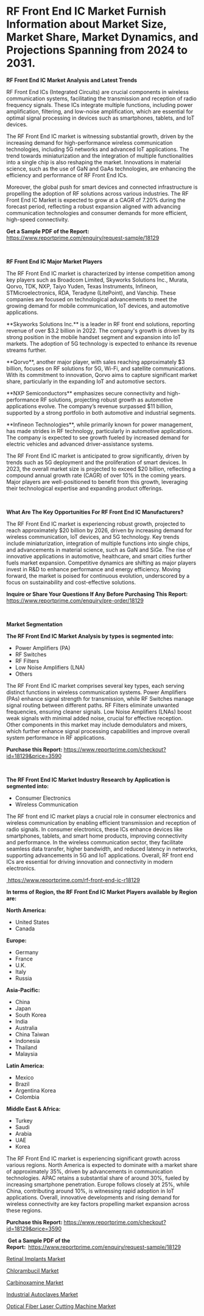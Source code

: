 <p><h1>RF Front End IC Market Furnish Information about Market Size, Market Share, Market Dynamics, and Projections Spanning from 2024 to 2031.</h1></p><p><strong>RF Front End IC Market Analysis and Latest Trends</strong></p>
<p><p>RF Front End ICs (Integrated Circuits) are crucial components in wireless communication systems, facilitating the transmission and reception of radio frequency signals. These ICs integrate multiple functions, including power amplification, filtering, and low-noise amplification, which are essential for optimal signal processing in devices such as smartphones, tablets, and IoT devices.</p><p>The RF Front End IC market is witnessing substantial growth, driven by the increasing demand for high-performance wireless communication technologies, including 5G networks and advanced IoT applications. The trend towards miniaturization and the integration of multiple functionalities into a single chip is also reshaping the market. Innovations in material science, such as the use of GaN and GaAs technologies, are enhancing the efficiency and performance of RF Front End ICs.</p><p>Moreover, the global push for smart devices and connected infrastructure is propelling the adoption of RF solutions across various industries. The RF Front End IC Market is expected to grow at a CAGR of 7.20% during the forecast period, reflecting a robust expansion aligned with advancing communication technologies and consumer demands for more efficient, high-speed connectivity.</p></p>
<p><strong>Get a Sample PDF of the Report:&nbsp;</strong> <a href="https://www.reportprime.com/enquiry/request-sample/18129?utm_campaign=1121&utm_medium=2&utm_source=Github&utm_content=ia&utm_term=20112024&utm_id=rf-front-end-ic">https://www.reportprime.com/enquiry/request-sample/18129</a></p>
<p>&nbsp;</p>
<p><strong>RF Front End IC Major Market Players</strong></p>
<p><p>The RF Front End IC market is characterized by intense competition among key players such as Broadcom Limited, Skyworks Solutions Inc., Murata, Qorvo, TDK, NXP, Taiyo Yuden, Texas Instruments, Infineon, STMicroelectronics, RDA, Teradyne (LitePoint), and Vanchip. These companies are focused on technological advancements to meet the growing demand for mobile communication, IoT devices, and automotive applications.</p><p>**Skyworks Solutions Inc.** is a leader in RF front end solutions, reporting revenue of over $3.2 billion in 2022. The company's growth is driven by its strong position in the mobile handset segment and expansion into IoT markets. The adoption of 5G technology is expected to enhance its revenue streams further.</p><p>**Qorvo**, another major player, with sales reaching approximately $3 billion, focuses on RF solutions for 5G, Wi-Fi, and satellite communications. With its commitment to innovation, Qorvo aims to capture significant market share, particularly in the expanding IoT and automotive sectors.</p><p>**NXP Semiconductors** emphasizes secure connectivity and high-performance RF solutions, projecting robust growth as automotive applications evolve. The company’s revenue surpassed $11 billion, supported by a strong portfolio in both automotive and industrial segments.</p><p>**Infineon Technologies**, while primarily known for power management, has made strides in RF technology, particularly in automotive applications. The company is expected to see growth fueled by increased demand for electric vehicles and advanced driver-assistance systems.</p><p>The RF Front End IC market is anticipated to grow significantly, driven by trends such as 5G deployment and the proliferation of smart devices. In 2023, the overall market size is projected to exceed $20 billion, reflecting a compound annual growth rate (CAGR) of over 10% in the coming years. Major players are well-positioned to benefit from this growth, leveraging their technological expertise and expanding product offerings.</p></p>
<p>&nbsp;</p>
<p><strong>What Are The Key Opportunities For RF Front End IC Manufacturers?</strong></p>
<p><p>The RF Front End IC market is experiencing robust growth, projected to reach approximately $20 billion by 2026, driven by increasing demand for wireless communication, IoT devices, and 5G technology. Key trends include miniaturization, integration of multiple functions into single chips, and advancements in material science, such as GaN and SiGe. The rise of innovative applications in automotive, healthcare, and smart cities further fuels market expansion. Competitive dynamics are shifting as major players invest in R&D to enhance performance and energy efficiency. Moving forward, the market is poised for continuous evolution, underscored by a focus on sustainability and cost-effective solutions.</p></p>
<p><strong>Inquire or Share Your Questions If Any Before Purchasing This Report:</strong> <a href="https://www.reportprime.com/enquiry/pre-order/18129?utm_campaign=1121&utm_medium=2&utm_source=Github&utm_content=ia&utm_term=20112024&utm_id=rf-front-end-ic">https://www.reportprime.com/enquiry/pre-order/18129</a></p>
<p>&nbsp;</p>
<p><strong>Market Segmentation</strong></p>
<p><strong>The RF Front End IC Market Analysis by types is segmented into:</strong></p>
<p><ul><li>Power Amplifiers (PA)</li><li>RF Switches</li><li>RF Filters</li><li>Low Noise Amplifiers (LNA)</li><li>Others</li></ul></p>
<p><p>The RF Front End IC market comprises several key types, each serving distinct functions in wireless communication systems. Power Amplifiers (PAs) enhance signal strength for transmission, while RF Switches manage signal routing between different paths. RF Filters eliminate unwanted frequencies, ensuring cleaner signals. Low Noise Amplifiers (LNAs) boost weak signals with minimal added noise, crucial for effective reception. Other components in this market may include demodulators and mixers, which further enhance signal processing capabilities and improve overall system performance in RF applications.</p></p>
<p><strong>Purchase this Report:&nbsp;</strong><a href="https://www.reportprime.com/checkout?id=18129&price=3590&utm_campaign=1121&utm_medium=2&utm_source=Github&utm_content=ia&utm_term=20112024&utm_id=rf-front-end-ic">https://www.reportprime.com/checkout?id=18129&price=3590</a></p>
<p>&nbsp;</p>
<p><strong>The RF Front End IC Market Industry Research by Application is segmented into:</strong></p>
<p><ul><li>Consumer Electronics</li><li>Wireless Communication</li></ul></p>
<p><p>The RF front end IC market plays a crucial role in consumer electronics and wireless communication by enabling efficient transmission and reception of radio signals. In consumer electronics, these ICs enhance devices like smartphones, tablets, and smart home products, improving connectivity and performance. In the wireless communication sector, they facilitate seamless data transfer, higher bandwidth, and reduced latency in networks, supporting advancements in 5G and IoT applications. Overall, RF front end ICs are essential for driving innovation and connectivity in modern electronics.</p></p>
<p><a href="https://www.reportprime.com/rf-front-end-ic-r18129?utm_campaign=1121&utm_medium=2&utm_source=Github&utm_content=ia&utm_term=20112024&utm_id=rf-front-end-ic">&nbsp;https://www.reportprime.com/rf-front-end-ic-r18129</a></p>
<p><strong>In terms of Region, the RF Front End IC Market Players available by Region are:</strong></p>
<p>
    <p> <strong> North America: </strong>
        <ul>
            <li>United States</li>
            <li>Canada</li>
        </ul>
        </p> 
    <p> <strong> Europe: </strong>
        <ul>
            <li>Germany</li>
            <li>France</li>
            <li>U.K.</li>
            <li>Italy</li>
            <li>Russia</li>
        </ul>
        </p> 
    <p> <strong> Asia-Pacific: </strong>
        <ul>
            <li>China</li>
            <li>Japan</li>
            <li>South Korea</li>
            <li>India</li>
            <li>Australia</li>
            <li>China Taiwan</li>
            <li>Indonesia</li>
            <li>Thailand</li>
            <li>Malaysia</li>
        </ul>
        </p> 
    <p> <strong> Latin America: </strong>
        <ul>
            <li>Mexico</li>
            <li>Brazil</li>
            <li>Argentina Korea</li>
            <li>Colombia</li>
        </ul>
        </p> 
    <p> <strong> Middle East & Africa: </strong>
        <ul>
            <li>Turkey</li>
            <li>Saudi</li>
            <li>Arabia</li>
            <li>UAE</li>
            <li>Korea</li>
        </ul>
    </p>
    </p>
<p><p>The RF Front End IC market is experiencing significant growth across various regions. North America is expected to dominate with a market share of approximately 35%, driven by advancements in communication technologies. APAC retains a substantial share of around 30%, fueled by increasing smartphone penetration. Europe follows closely at 25%, while China, contributing around 10%, is witnessing rapid adoption in IoT applications. Overall, innovative developments and rising demand for wireless connectivity are key factors propelling market expansion across these regions.</p></p>
<p><strong>Purchase this Report: </strong><a href="https://www.reportprime.com/checkout?id=18129&price=3590&utm_campaign=1121&utm_medium=2&utm_source=Github&utm_content=ia&utm_term=20112024&utm_id=rf-front-end-ic">https://www.reportprime.com/checkout?id=18129&price=3590</a></p>
<p>&nbsp;<strong>Get a Sample PDF of the Report:&nbsp;&nbsp;</strong><a href="https://www.reportprime.com/enquiry/request-sample/18129?utm_campaign=1121&utm_medium=2&utm_source=Github&utm_content=ia&utm_term=20112024&utm_id=rf-front-end-ic">https://www.reportprime.com/enquiry/request-sample/18129</a></p>
<p><strong></strong></p>
<p><p><a href="https://www.linkedin.com/pulse/retinal-implants-market-global-regional-analysis-focus-region-rk6we?utm_campaign=1121&utm_medium=2&utm_source=Github&utm_content=ia&utm_term=20112024&utm_id=rf-front-end-ic">Retinal Implants Market</a></p><p><a href="https://issuu.com/reportprime-2/docs/chlorambucil-market-size-2030.pptx_8aaf7378098eb7?utm_campaign=1121&utm_medium=2&utm_source=Github&utm_content=ia&utm_term=20112024&utm_id=rf-front-end-ic">Chlorambucil Market</a></p><p><a href="https://issuu.com/reportprime-2/docs/carbinoxamine-market-size-2030.pptx_949d031be25ddd?utm_campaign=1121&utm_medium=2&utm_source=Github&utm_content=ia&utm_term=20112024&utm_id=rf-front-end-ic">Carbinoxamine Market</a></p><p><a href="https://www.linkedin.com/pulse/market-demand-revenue-industrial-autoclaves-137-cagr-from-2024-dkdyc?utm_campaign=1121&utm_medium=2&utm_source=Github&utm_content=ia&utm_term=20112024&utm_id=rf-front-end-ic">Industrial Autoclaves Market</a></p><p><a href="https://www.linkedin.com/pulse/comprehensive-overview-optical-fiber-laser-cutting-machine-market-7msmc?utm_campaign=1121&utm_medium=2&utm_source=Github&utm_content=ia&utm_term=20112024&utm_id=rf-front-end-ic">Optical Fiber Laser Cutting Machine Market</a></p></p>